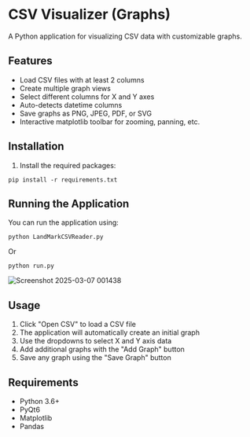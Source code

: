 # CSV Visualizer (Graphs)

A Python application for visualizing CSV data with customizable graphs.

## Features

- Load CSV files with at least 2 columns
- Create multiple graph views
- Select different columns for X and Y axes
- Auto-detects datetime columns
- Save graphs as PNG, JPEG, PDF, or SVG
- Interactive matplotlib toolbar for zooming, panning, etc.

## Installation

1. Install the required packages:
```
pip install -r requirements.txt
```

## Running the Application

You can run the application using:

```
python LandMarkCSVReader.py
```

Or

```
python run.py
```
![Screenshot 2025-03-07 001438](https://github.com/user-attachments/assets/1873c2e9-e81a-47f4-85d9-568b44ee2e2c)

## Usage

1. Click "Open CSV" to load a CSV file
2. The application will automatically create an initial graph
3. Use the dropdowns to select X and Y axis data
4. Add additional graphs with the "Add Graph" button
5. Save any graph using the "Save Graph" button

## Requirements

- Python 3.6+
- PyQt6
- Matplotlib
- Pandas



